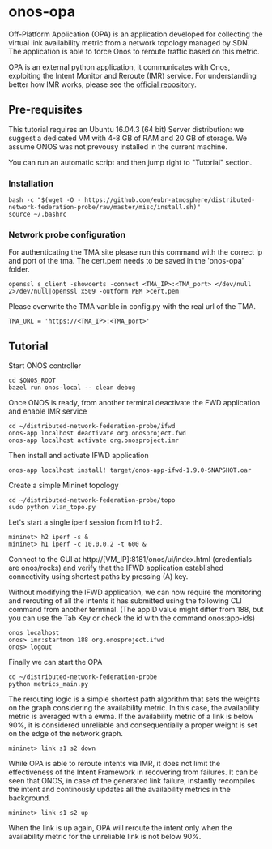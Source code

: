 # onos-opa
Off-Platform Application (OPA) is an application developed for collecting the virtual link availability metric from a network topology managed by SDN. The application is able to force Onos to reroute traffic based on this metric.

OPA is an external python application, it communicates with Onos, exploiting the Intent Monitor and Reroute (IMR) service. For understanding better how IMR works, please see the [official repository](https://github.com/ANTLab-polimi/onos-opa-example).

## Pre-requisites

This tutorial requires an Ubuntu 16.04.3 (64 bit) Server distribution: we suggest a dedicated VM with 4-8 GB of RAM and 20 GB of storage. We assume ONOS was not prevousy installed in the current machine.

You can run an automatic script  and then jump right to "Tutorial" section.

### Installation
```
bash -c "$(wget -O - https://github.com/eubr-atmosphere/distributed-network-federation-probe/raw/master/misc/install.sh)"
source ~/.bashrc
```

### Network probe configuration
For authenticating the TMA site please run this command with the correct ip and port of the tma. The cert.pem needs to be saved in the 'onos-opa' folder.
```
openssl s_client -showcerts -connect <TMA_IP>:<TMA_port> </dev/null 2>/dev/null|openssl x509 -outform PEM >cert.pem
```
Please overwrite the TMA varible in config.py with the real url of the TMA.
```
TMA_URL = 'https://<TMA_IP>:<TMA_port>'
```

## Tutorial

Start ONOS controller
```
cd $ONOS_ROOT
bazel run onos-local -- clean debug
```
Once ONOS is ready, from another terminal deactivate the FWD application and enable IMR service
```
cd ~/distributed-network-federation-probe/ifwd
onos-app localhost deactivate org.onosproject.fwd
onos-app localhost activate org.onosproject.imr
```
Then install and activate IFWD application
```
onos-app localhost install! target/onos-app-ifwd-1.9.0-SNAPSHOT.oar
```
Create a simple Mininet topology
```
cd ~/distributed-network-federation-probe/topo
sudo python vlan_topo.py
```
Let's start a single iperf session from h1 to h2.
```
mininet> h2 iperf -s &
mininet> h1 iperf -c 10.0.0.2 -t 600 &
```
Connect to the GUI at http://[VM_IP]:8181/onos/ui/index.html (credentials are onos/rocks) and verify that the IFWD application established connectivity using shortest paths by pressing (A) key.

Without modifying the IFWD application, we can now require the monitoring and rerouting of all the intents it has submitted using the following CLI command from another terminal. (The appID value might differ from 188, but you can use the Tab Key or check the id with the command onos:app-ids)
```
onos localhost
onos> imr:startmon 188 org.onosproject.ifwd
onos> logout
```
Finally we can start the OPA

```
cd ~/distributed-network-federation-probe
python metrics_main.py
```

The rerouting logic is a simple shortest path algorithm that sets the weights on the graph considering the availability metric. In this case, the availability metric is averaged with a ewma. If the availability metric of a link is below 90%, it is considered unreliable and consequentially a proper weight is set on the edge of the network graph.

```
mininet> link s1 s2 down
```
While OPA is able to reroute intents via IMR, it does not limit the effectiveness of the Intent Framework in recovering from failures. It can be seen that ONOS, in case of the generated link failure, instantly recompiles the intent and continously updates all the availability metrics in the background.

```
mininet> link s1 s2 up
```
When the link is up again, OPA will reroute the intent only when the availability metric for the unreliable link is not below 90%.
